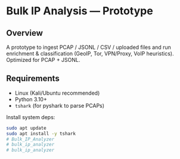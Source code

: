 # Bulk IP Analysis — Prototype


## Overview


A prototype to ingest PCAP / JSONL / CSV / uploaded files and run enrichment & classification (GeoIP, Tor, VPN/Proxy, VoIP heuristics). Optimized for PCAP + JSONL.


## Requirements


- Linux (Kali/Ubuntu recommended)
- Python 3.10+
- `tshark` (for pyshark to parse PCAPs)


Install system deps:


```bash
sudo apt update
sudo apt install -y tshark
# Bulk_IP_Analyzer
# bulk_ip_analyzer
# bulk_ip_analyzer
